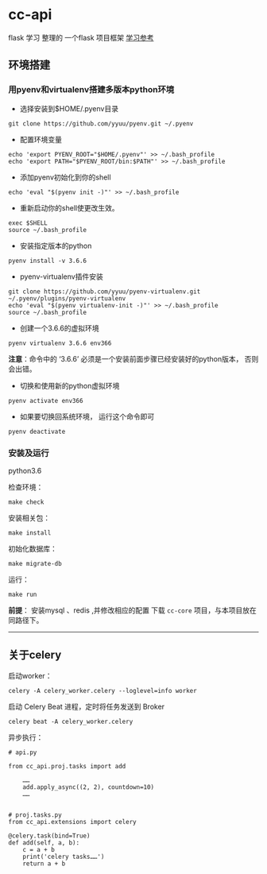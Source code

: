 # cc-api
flask 学习 整理的 一个flask 项目框架
[学习参考](https://github.com/flaskbb/flaskbb)

## 环境搭建

### 用pyenv和virtualenv搭建多版本python环境

- 选择安装到$HOME/.pyenv目录

```
git clone https://github.com/yyuu/pyenv.git ~/.pyenv
```

- 配置环境变量

```
echo 'export PYENV_ROOT="$HOME/.pyenv"' >> ~/.bash_profile
echo 'export PATH="$PYENV_ROOT/bin:$PATH"' >> ~/.bash_profile
```

- 添加pyenv初始化到你的shell

```
echo 'eval "$(pyenv init -)"' >> ~/.bash_profile
```

- 重新启动你的shell使更改生效。

```
exec $SHELL
source ~/.bash_profile
```

- 安装指定版本的python

```
pyenv install -v 3.6.6
```

- pyenv-virtualenv插件安装

```
git clone https://github.com/yyuu/pyenv-virtualenv.git ~/.pyenv/plugins/pyenv-virtualenv
echo 'eval "$(pyenv virtualenv-init -)"' >> ~/.bash_profile
source ~/.bash_profile
```

- 创建一个3.6.6的虚拟环境
```
pyenv virtualenv 3.6.6 env366
```
**注意**：命令中的 ‘3.6.6’ 必须是一个安装前面步骤已经安装好的python版本， 否则会出错。

- 切换和使用新的python虚拟环境
```
pyenv activate env366
```
- 如果要切换回系统环境， 运行这个命令即可
```
pyenv deactivate
```
### 安装及运行

python3.6

检查环境：

    make check 

安装相关包：

    make install

初始化数据库：

	make migrate-db

运行：

    make run

**前提**： 安装mysql 、redis ,并修改相应的配置
下载 `cc-core` 项目，与本项目放在同路径下。

---

## 关于celery

启动worker：

    celery -A celery_worker.celery --loglevel=info worker

启动 Celery Beat 进程，定时将任务发送到 Broker

    celery beat -A celery_worker.celery

异步执行：

```
# api.py

from cc_api.proj.tasks import add

    ……
    add.apply_async((2, 2), countdown=10)
    ……


# proj.tasks.py
from cc_api.extensions import celery

@celery.task(bind=True)
def add(self, a, b):
    c = a + b
    print('celery tasks……')
    return a + b

```
